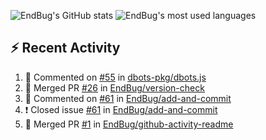![EndBug's GitHub stats](https://github-readme-stats.vercel.app/api?username=endbug&show_icons=true)
![EndBug's most used languages](https://github-readme-stats.vercel.app/api/top-langs/?username=endbug&layout=compact)

## ⚡ Recent Activity

<!--START_SECTION:activity-->
1. 💬 Commented on [#55](https://github.com//dbots-pkg/dbots.js/issues/55) in [dbots-pkg/dbots.js](https://github.com//dbots-pkg/dbots.js)
2. 🎉 Merged PR [#26](https://github.com//EndBug/version-check/pull/26) in [EndBug/version-check](https://github.com//EndBug/version-check)
3. 💬 Commented on [#61](https://github.com//EndBug/add-and-commit/issues/61) in [EndBug/add-and-commit](https://github.com//EndBug/add-and-commit)
4. ❗️ Closed issue [#61](https://github.com//EndBug/add-and-commit/issues/61) in [EndBug/add-and-commit](https://github.com//EndBug/add-and-commit)
5. 🎉 Merged PR [#1](https://github.com//EndBug/github-activity-readme/pull/1) in [EndBug/github-activity-readme](https://github.com//EndBug/github-activity-readme)
<!--END_SECTION:activity-->
